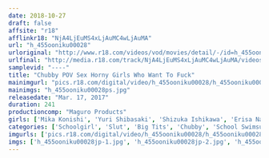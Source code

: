```yaml
---
date: 2018-10-27
draft: false
affsite: "r18"
afflinkr18: "NjA4LjEuMS4xLjAuMC4wLjAuMA"
url: "h_455ooniku00028"
urloriginal: "http://www.r18.com/videos/vod/movies/detail/-/id=h_455ooniku00028"
urlfinal: "http://media.r18.com/track/NjA4LjEuMS4xLjAuMC4wLjAuMA/videos/vod/movies/detail/-/id=h_455ooniku00028"
samplevid: "----"
title: "Chubby POV Sex Horny Girls Who Want To Fuck"
mainimgurl: "pics.r18.com/digital/video/h_455ooniku00028/h_455ooniku00028ps.jpg"
mainimgs: "h_455ooniku00028ps.jpg"
releasedate: "Mar. 17, 2017"
duration: 241
productioncomp: "Maguro Products"
girls: ['Mika Konishi', 'Yuri Shibasaki', 'Shizuka Ishikawa', 'Erisa Natsumi', 'Arisu Amane']
categories: ['Schoolgirl', 'Slut', 'Big Tits', 'Chubby', 'School Swimsuits', 'School Uniform', 'Ass Lover', 'Gonzo', 'Compilation', 'Over 4 Hours']
imgurls: ['pics.r18.com/digital/video/h_455ooniku00028/h_455ooniku00028jp-1.jpg', 'pics.r18.com/digital/video/h_455ooniku00028/h_455ooniku00028jp-2.jpg', 'pics.r18.com/digital/video/h_455ooniku00028/h_455ooniku00028jp-3.jpg', 'pics.r18.com/digital/video/h_455ooniku00028/h_455ooniku00028jp-4.jpg', 'pics.r18.com/digital/video/h_455ooniku00028/h_455ooniku00028jp-5.jpg', 'pics.r18.com/digital/video/h_455ooniku00028/h_455ooniku00028jp-6.jpg', 'pics.r18.com/digital/video/h_455ooniku00028/h_455ooniku00028jp-7.jpg', 'pics.r18.com/digital/video/h_455ooniku00028/h_455ooniku00028jp-8.jpg', 'pics.r18.com/digital/video/h_455ooniku00028/h_455ooniku00028jp-9.jpg', 'pics.r18.com/digital/video/h_455ooniku00028/h_455ooniku00028jp-10.jpg', 'pics.r18.com/digital/video/h_455ooniku00028/h_455ooniku00028jp-11.jpg', 'pics.r18.com/digital/video/h_455ooniku00028/h_455ooniku00028jp-12.jpg', 'pics.r18.com/digital/video/h_455ooniku00028/h_455ooniku00028jp-13.jpg', 'pics.r18.com/digital/video/h_455ooniku00028/h_455ooniku00028jp-14.jpg', 'pics.r18.com/digital/video/h_455ooniku00028/h_455ooniku00028jp-15.jpg', 'pics.r18.com/digital/video/h_455ooniku00028/h_455ooniku00028jp-16.jpg', 'pics.r18.com/digital/video/h_455ooniku00028/h_455ooniku00028jp-17.jpg', 'pics.r18.com/digital/video/h_455ooniku00028/h_455ooniku00028jp-18.jpg', 'pics.r18.com/digital/video/h_455ooniku00028/h_455ooniku00028jp-19.jpg', 'pics.r18.com/digital/video/h_455ooniku00028/h_455ooniku00028jp-20.jpg']
imgs: ['h_455ooniku00028jp-1.jpg', 'h_455ooniku00028jp-2.jpg', 'h_455ooniku00028jp-3.jpg', 'h_455ooniku00028jp-4.jpg', 'h_455ooniku00028jp-5.jpg', 'h_455ooniku00028jp-6.jpg', 'h_455ooniku00028jp-7.jpg', 'h_455ooniku00028jp-8.jpg', 'h_455ooniku00028jp-9.jpg', 'h_455ooniku00028jp-10.jpg', 'h_455ooniku00028jp-11.jpg', 'h_455ooniku00028jp-12.jpg', 'h_455ooniku00028jp-13.jpg', 'h_455ooniku00028jp-14.jpg', 'h_455ooniku00028jp-15.jpg', 'h_455ooniku00028jp-16.jpg', 'h_455ooniku00028jp-17.jpg', 'h_455ooniku00028jp-18.jpg', 'h_455ooniku00028jp-19.jpg', 'h_455ooniku00028jp-20.jpg']
---
```

